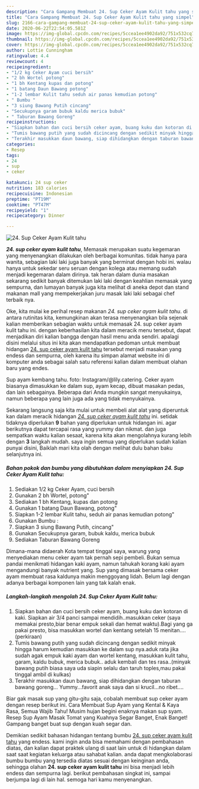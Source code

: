 ```yaml
---
description: "Cara Gampang Membuat 24. Sup Ceker Ayam Kulit tahu yang simpel"
title: "Cara Gampang Membuat 24. Sup Ceker Ayam Kulit tahu yang simpel"
slug: 2166-cara-gampang-membuat-24-sup-ceker-ayam-kulit-tahu-yang-simpel
date: 2020-06-22T22:54:05.581Z
image: https://img-global.cpcdn.com/recipes/5ccea1ee4902da92/751x532cq70/24-sup-ceker-ayam-kulit-tahu-foto-resep-utama.jpg
thumbnail: https://img-global.cpcdn.com/recipes/5ccea1ee4902da92/751x532cq70/24-sup-ceker-ayam-kulit-tahu-foto-resep-utama.jpg
cover: https://img-global.cpcdn.com/recipes/5ccea1ee4902da92/751x532cq70/24-sup-ceker-ayam-kulit-tahu-foto-resep-utama.jpg
author: Lottie Cunningham
ratingvalue: 4.4
reviewcount: 4
recipeingredient:
- "1/2 kg Ceker Ayam cuci bersih"
- "2 bh Wortel potong"
- "1 bh Kentang kupas dan potong"
- "1 batang Daun Bawang potong"
- "1-2 lembar Kulit tahu seduh air panas kemudian potong"
- " Bumbu "
- "3 siung Bawang Putih cincang"
- "Secukupnya garam bubuk kaldu merica bubuk"
- " Taburan Bawang Goreng"
recipeinstructions:
- "Siapkan bahan dan cuci bersih ceker ayam, buang kuku dan kotoran di kaki. Siapkan air 3/4 panci sampai mendidih..masukkan ceker (saya memakai presto,biar benar empuk sekali dan hemat waktu).Bagi yang ga pakai presto, bisa masukkan wortel dan kentang setelah 15 menitan....(perkiraan)"
- "Tumis bawang putih yang sudah dicincang dengan sedikit minyak hingga harum kemudian masukkan ke dalam sup nya.aduk rata jika sudah agak empuk kaki ayam dan wortel kentang, masukkan kulit tahu, garam, kaldu bubuk, merica bubuk.. aduk kembali dan tes rasa..(minyak bawang putih biasa saya uda siapin selalu dan taruh toples,mau pakai tinggal ambil di kulkas)"
- "Terakhir masukkan daun bawang, siap dihidangkan dengan taburan bawang goreng... Yummy...favorit anak saya dan si krucil...no ribet...."
categories:
- Resep
tags:
- 24
- sup
- ceker

katakunci: 24 sup ceker 
nutrition: 183 calories
recipecuisine: Indonesian
preptime: "PT19M"
cooktime: "PT47M"
recipeyield: "1"
recipecategory: Dinner

---
```



![24. Sup Ceker Ayam Kulit tahu](https://img-global.cpcdn.com/recipes/5ccea1ee4902da92/751x532cq70/24-sup-ceker-ayam-kulit-tahu-foto-resep-utama.jpg)

<b><i>24. sup ceker ayam kulit tahu</i></b>, Memasak merupakan suatu kegemaran yang menyenangkan dilakukan oleh berbagai komunitas. tidak hanya para wanita, sebagian laki laki juga banyak yang berminat dengan hobi ini. walau hanya untuk sekedar seru seruan dengan kolega atau memang sudah menjadi kegemaran dalam dirinya. tak heran dalam dunia masakan sekarang sedikit banyak ditemukan laki laki dengan keahlian memasak yang sempurna, dan lumayan banyak juga kita melihat di aneka depot dan stand makanan mall yang mempekerjakan juru masak laki laki sebagai chef terbaik nya.

Oke, kita mulai ke perihal resep makanan <i>24. sup ceker ayam kulit tahu</i>. di antara rutinitas kita, kemungkinan akan terasa menyenangkan bila sejenak kalian memberikan sebagian waktu untuk memasak 24. sup ceker ayam kulit tahu ini. dengan keberhasilan kita dalam meracik menu tersebut, dapat menjadikan diri kalian bangga dengan hasil menu anda sendiri. apalagi disini melalui situs ini kita akan mendapatkan pedoman untuk membuat hidangan <u>24. sup ceker ayam kulit tahu</u> tersebut menjadi masakan yang endess dan sempurna, oleh karena itu simpan alamat website ini di komputer anda sebagai salah satu referensi kalian dalam membuat olahan baru yang endes.

Sup ayam kembang tahu. foto: Instagram/@lily.catering. Ceker ayam biasanya dimasukkan ke dalam sup, ayam kecap, dibuat masakan pedas, dan lain sebagainya. Beberapa dari Anda mungkin sangat menyukainya, namun beberapa yang lain juga ada yang tidak menyukainya.


Sekarang langsung saja kita mulai untuk membeli alat alat yang diperuntuk kan dalam meracik hidangan <u><i>24. sup ceker ayam kulit tahu</i></u> ini. setidak tidaknya diperlukan <b>9</b> bahan yang diperlukan untuk hidangan ini. agar berikutnya dapat tercapai rasa yang yummy dan nikmat. dan juga sempatkan waktu kalian sesaat, karena kita akan mengolahnya kurang lebih dengan <b>3</b> langkah mudah. saya ingin semua yang diperlukan sudah kalian punyai disini, Baiklah mari kita olah dengan melihat dulu bahan baku selanjutnya ini.

<!--inarticleads1-->

##### Bahan pokok dan bumbu yang dibutuhkan dalam menyiapkan 24. Sup Ceker Ayam Kulit tahu:

1. Sediakan 1/2 kg Ceker Ayam, cuci bersih
1. Gunakan 2 bh Wortel, potong&#34;
1. Sediakan 1 bh Kentang, kupas dan potong
1. Gunakan 1 batang Daun Bawang, potong&#34;
1. Siapkan 1-2 lembar Kulit tahu, seduh air panas kemudian potong&#34;
1. Gunakan  Bumbu :
1. Siapkan 3 siung Bawang Putih, cincang&#34;
1. Gunakan Secukupnya garam, bubuk kaldu, merica bubuk
1. Sediakan  Taburan Bawang Goreng


Dimana-mana didaerah Kota tempat tinggal saya, warung yang menyediakan menu ceker ayam tak pernah sepi pembeli. Bukan semua pandai menikmati hidangan kaki ayam, namun tahukah korang kaki ayam mengandungi banyak nutrient yang. Sup yang dimasak bersama ceker ayam membuat rasa kaldunya makin menggoyang lidah. Belum lagi dengan adanya berbagai komponen lain yang tak kalah enak. 

<!--inarticleads2-->

##### Langkah-langkah mengolah 24. Sup Ceker Ayam Kulit tahu:

1. Siapkan bahan dan cuci bersih ceker ayam, buang kuku dan kotoran di kaki. Siapkan air 3/4 panci sampai mendidih..masukkan ceker (saya memakai presto,biar benar empuk sekali dan hemat waktu).Bagi yang ga pakai presto, bisa masukkan wortel dan kentang setelah 15 menitan....(perkiraan)
1. Tumis bawang putih yang sudah dicincang dengan sedikit minyak hingga harum kemudian masukkan ke dalam sup nya.aduk rata jika sudah agak empuk kaki ayam dan wortel kentang, masukkan kulit tahu, garam, kaldu bubuk, merica bubuk.. aduk kembali dan tes rasa..(minyak bawang putih biasa saya uda siapin selalu dan taruh toples,mau pakai tinggal ambil di kulkas)
1. Terakhir masukkan daun bawang, siap dihidangkan dengan taburan bawang goreng... Yummy...favorit anak saya dan si krucil...no ribet....


Biar gak masak sup yang gitu-gitu saja, cobalah membuat sup ceker ayam dengan resep berikut ini. Cara Membuat Sup Ayam yang Kental &amp; Kaya Rasa, Semua Wajib Tahu! Musim hujan begini enaknya makan sup syam. Resep Sup Ayam Masak Tomat yang Kuahnya Segar Banget, Enak Banget! Gampang banget buat sup dengan kuah segar dan. 

Demikian sedikit bahasan hidangan tentang bumbu <u>24. sup ceker ayam kulit tahu</u> yang endess. kami ingin anda bisa memahami dengan pembahasan diatas, dan kalian dapat praktek ulang di saat lain untuk di hidangkan dalam saat saat kegiatan keluarga atau sahabat kalian. anda dapat mengkolaborasi bumbu bumbu yang tersedia diatas sesuai dengan keinginan anda, sehingga olahan <b>24. sup ceker ayam kulit tahu</b> ini bisa menjadi lebih endess dan sempurna lagi. berikut pembahasan singkat ini, sampai berjumpa lagi di lain hal. semoga hari kamu menyenangkan.
